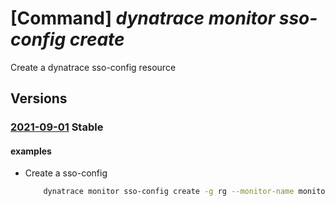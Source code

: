 # [Command] _dynatrace monitor sso-config create_

Create a dynatrace sso-config resource

## Versions

### [2021-09-01](/Resources/mgmt-plane/L3N1YnNjcmlwdGlvbnMve30vcmVzb3VyY2Vncm91cHMve30vcHJvdmlkZXJzL2R5bmF0cmFjZS5vYnNlcnZhYmlsaXR5L21vbml0b3JzL3t9L3NpbmdsZXNpZ25vbmNvbmZpZ3VyYXRpb25zL3t9/2021-09-01.xml) **Stable**

<!-- mgmt-plane /subscriptions/{}/resourcegroups/{}/providers/dynatrace.observability/monitors/{}/singlesignonconfigurations/{} 2021-09-01 -->

#### examples

- Create a sso-config
    ```bash
        dynatrace monitor sso-config create -g rg --monitor-name monitor -n default --aad-domains "['mpliftrdt20210811outlook.onmicrosoft.com']" --single-sign-on-url "https://www.dynatrace.io"
    ```
